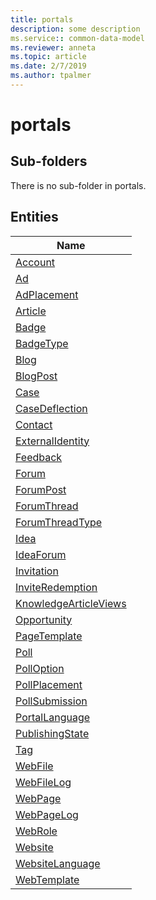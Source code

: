 ```yaml
---
title: portals
description: some description
ms.service:: common-data-model
ms.reviewer: anneta
ms.topic: article
ms.date: 2/7/2019
ms.author: tpalmer
---
```


# portals

## Sub-folders

There is no sub-folder in portals.


## Entities

|Name|
|---|
|[Account](Account.md)|
|[Ad](Ad.md)|
|[AdPlacement](AdPlacement.md)|
|[Article](Article.md)|
|[Badge](Badge.md)|
|[BadgeType](BadgeType.md)|
|[Blog](Blog.md)|
|[BlogPost](BlogPost.md)|
|[Case](Case.md)|
|[CaseDeflection](CaseDeflection.md)|
|[Contact](Contact.md)|
|[ExternalIdentity](ExternalIdentity.md)|
|[Feedback](Feedback.md)|
|[Forum](Forum.md)|
|[ForumPost](ForumPost.md)|
|[ForumThread](ForumThread.md)|
|[ForumThreadType](ForumThreadType.md)|
|[Idea](Idea.md)|
|[IdeaForum](IdeaForum.md)|
|[Invitation](Invitation.md)|
|[InviteRedemption](InviteRedemption.md)|
|[KnowledgeArticleViews](KnowledgeArticleViews.md)|
|[Opportunity](Opportunity.md)|
|[PageTemplate](PageTemplate.md)|
|[Poll](Poll.md)|
|[PollOption](PollOption.md)|
|[PollPlacement](PollPlacement.md)|
|[PollSubmission](PollSubmission.md)|
|[PortalLanguage](PortalLanguage.md)|
|[PublishingState](PublishingState.md)|
|[Tag](Tag.md)|
|[WebFile](WebFile.md)|
|[WebFileLog](WebFileLog.md)|
|[WebPage](WebPage.md)|
|[WebPageLog](WebPageLog.md)|
|[WebRole](WebRole.md)|
|[Website](Website.md)|
|[WebsiteLanguage](WebsiteLanguage.md)|
|[WebTemplate](WebTemplate.md)|
